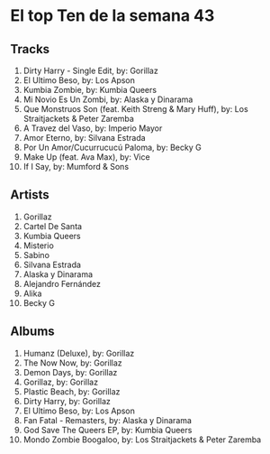 # El top Ten de la semana 43

## Tracks
1. Dirty Harry - Single Edit, by: Gorillaz
1. El Ultimo Beso, by: Los Apson
1. Kumbia Zombie, by: Kumbia Queers
1. Mi Novio Es Un Zombi, by: Alaska y Dinarama
1. Que Monstruos Son (feat. Keith Streng & Mary Huff), by: Los Straitjackets & Peter Zaremba
1. A Travez del Vaso, by: Imperio Mayor
1. Amor Eterno, by: Silvana Estrada
1. Por Un Amor/Cucurrucucú Paloma, by: Becky G
1. Make Up (feat. Ava Max), by: Vice
1. If I Say, by: Mumford & Sons

## Artists
1. Gorillaz
1. Cartel De Santa
1. Kumbia Queers
1. Misterio
1. Sabino
1. Silvana Estrada
1. Alaska y Dinarama
1. Alejandro Fernández
1. Alika
1. Becky G

## Albums
1. Humanz (Deluxe), by: Gorillaz
1. The Now Now, by: Gorillaz
1. Demon Days, by: Gorillaz
1. Gorillaz, by: Gorillaz
1. Plastic Beach, by: Gorillaz
1. Dirty Harry, by: Gorillaz
1. El Ultimo Beso, by: Los Apson
1. Fan Fatal - Remasters, by: Alaska y Dinarama
1. God Save The Queers EP, by: Kumbia Queers
1. Mondo Zombie Boogaloo, by: Los Straitjackets & Peter Zaremba
